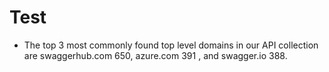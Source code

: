 Test
================

- The top 3 most commonly found top level domains in our API collection
  are swaggerhub.com 650, azure.com 391 , and swagger.io 388.
